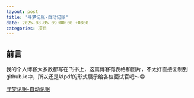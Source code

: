 ```yaml
---
layout: post
title: "寻梦记账-自动记账"
date: 2025-08-05 09:00:00 +0800
categories: 项目
---
```

## 前言
我的个人博客大多数都写在飞书上，这篇博客有表格和图片，不太好直接复制到github.io中，所以还是以pdf的形式展示给各位面试官吧～😁

[寻梦记账-自动记账](/menglan.github.io/寻梦记账-自动记账.pdf)
